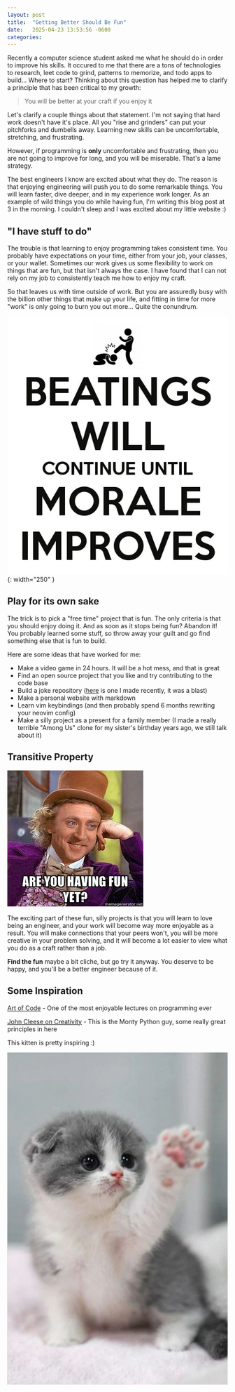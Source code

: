 ```yaml
---
layout: post
title:  "Getting Better Should Be Fun"
date:   2025-04-23 13:53:56 -0600
categories:
---
```


Recently a computer science student asked me what he should do in order to improve his skills. It occured to me that there are a tons of technologies to research, leet code to grind, patterns to memorize, and todo apps to build... Where to start? Thinking about this question has helped me to clarify a principle that has been critical to my growth:

> You will be better at your craft if you enjoy it

Let's clarify a couple things about that statement. I'm not saying that hard work doesn't have it's place. All you "rise and grinders" can put your pitchforks and dumbells away. Learning new skills can be uncomfortable, stretching, and frustrating.

However, if programming is **only** uncomfortable and frustrating, then you are not going to improve for long, and you will be miserable. That's a lame strategy.

The best engineers I know are excited about what they do. The reason is that enjoying engineering will push you to do some remarkable things. You will learn faster, dive deeper, and in my experience work longer. As an example of wild things you do while having fun, I'm writing this blog post at 3 in the morning. I couldn't sleep and I was excited about my little website :)

## "I have stuff to do"

The trouble is that learning to enjoy programming takes consistent time. You probably have expectations on your time, either from your job, your classes, or your wallet. Sometimes our work gives us some flexibility to work on things that are fun, but that isn't always the case. I have found that I can not rely on my job to consistently teach me how to enjoy my craft.

So that leaves us with time outside of work. But you are assuredly busy with the billion other things that make up your life, and fitting in time for more "work" is only going to burn you out more... Quite the conundrum.

![beatings-meme](/static/beatings_meme.jpg){: width="250" }

## Play for its own sake

The trick is to pick a "free time" project that is fun. The only criteria is that you should enjoy doing it. And as soon as it stops being fun? Abandon it! You probably learned some stuff, so throw away your guilt and go find something else that is fun to build.

Here are some ideas that have worked for me:

- Make a video game in 24 hours. It will be a hot mess, and that is great
- Find an open source project that you like and try contributing to the code base
- Build a joke repository ([here](https://github.com/RileyGabrielson/the-identity) is one I made recently, it was a blast)
- Make a personal website with markdown
- Learn vim keybindings (and then probably spend 6 months rewriting your neovim config)
- Make a silly project as a present for a family member (I made a really terrible "Among Us" clone for my sister's birthday years ago, we still talk about it)

## Transitive Property

![wonka fun](/static/fun_1_wonka.jpg)

The exciting part of these fun, silly projects is that you will learn to love being an engineer, and your work will become way more enjoyable as a result. You will make connections that your peers won't, you will be more creative in your problem solving, and it will become a lot easier to view what you do as a craft rather than a job.

**Find the fun** maybe a bit cliche, but go try it anyway. You deserve to be happy, and you'll be a better engineer because of it.

## Some Inspiration

[Art of Code](https://www.youtube.com/watch?v=6avJHaC3C2U) - One of the most enjoyable lectures on programming ever

[John Cleese on Creativity](https://genius.com/John-cleese-lecture-on-creativity-annotated) - This is the Monty Python guy, some really great principles in here

This kitten is pretty inspiring :)

![cat](/static/cat.jpg)
